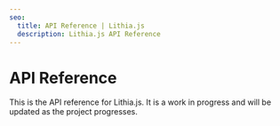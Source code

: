 ```yaml
---
seo:
  title: API Reference | Lithia.js
  description: Lithia.js API Reference
---
```


# API Reference

This is the API reference for Lithia.js. It is a work in progress and will be updated as the project progresses.
